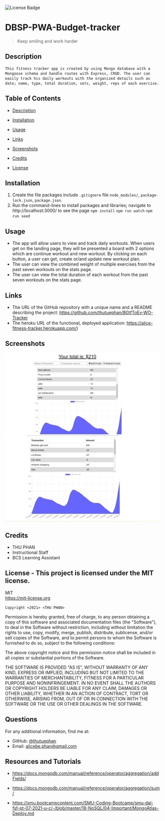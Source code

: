 
![License Badge](https://img.shields.io/badge/license-MIT-green.svg)
  
# DBSP-PWA-Budget-tracker
  > Keep smiling and work harder
  
  ## Description
    This fitness tracker app is created by using Mongo database with a Mongoose schema and handle routes with Express, CRUD. The user can easily track his daily workouts with the organized details such as date; name, type, total duration, sets, weight, reps of each exercise. 
  

  ## Table of Contents
  - [Description](#)
  - [Installation](#installation)
  - [Usage](#usage)
  - [Links](#links)
  - [Screenshots](#screenshots)
  - [Credits](#credits)
  
  - [License](#license)

  ## Installation
  1. Create the file packages include `.gitignore` file `node_modules/`, `package-lock.json`, `package.json`. 
  2. Run the command-lines to install packages and libraries; navigate to http://localhost:3000/ to see the page
    `npm install` 
    `npm run watch`
    `npm run seed`

  ## Usage
  * The app will allow users to view and track daily workouts. When users get on the landing page, they will be presented a board with 2 options which are continue workout and new workout. By clicking on each button, a user can get, create or/and update new workout plan.
  * The user can view the combined weight of multiple exercises from the past seven workouts on the stats page.
  * The user can view the total duration of each workout from the past seven workouts on the stats page.

  ## Links
  * The URL of the GitHub repository with a unique name and a README describing the project: https://github.com/thutuephan/BGtfToEv-WO-Tracker
  * The heroku URL of the functional, deployed application: https://alice-fitness-tracker.herokuapp.com/)  

  ## Screenshots
  ![budget-tracker](https://github.com/thutuephan/DBSP-PWA-Budget-tracker/blob/main/public/images/budget1.png)
  ![budget-tracker2](https://github.com/thutuephan/DBSP-PWA-Budget-tracker/blob/main/public/images/budget2.png)
  

  ## Credits
  * THU PHAN  
  * Instructional Staff
  * BCS Learning Assistant
  
  ## License - This project is licensed under the MIT license.
  MIT
  <br>
  https://mit-license.org
  
    Copyright <2021> <THU PHAN>

Permission is hereby granted, free of charge, to any person obtaining a copy of this software and associated documentation files (the "Software"), to deal in the Software without restriction, including without limitation the rights to use, copy, modify, merge, publish, distribute, sublicense, and/or sell copies of the Software, and to permit persons to whom the Software is furnished to do so, subject to the following conditions:

The above copyright notice and this permission notice shall be included in all copies or substantial portions of the Software.

THE SOFTWARE IS PROVIDED "AS IS", WITHOUT WARRANTY OF ANY KIND, EXPRESS OR IMPLIED, INCLUDING BUT NOT LIMITED TO THE WARRANTIES OF MERCHANTABILITY, FITNESS FOR A PARTICULAR PURPOSE AND NONINFRINGEMENT. IN NO EVENT SHALL THE AUTHORS OR COPYRIGHT HOLDERS BE LIABLE FOR ANY CLAIM, DAMAGES OR OTHER LIABILITY, WHETHER IN AN ACTION OF CONTRACT, TORT OR OTHERWISE, ARISING FROM, OUT OF OR IN CONNECTION WITH THE SOFTWARE OR THE USE OR OTHER DEALINGS IN THE SOFTWARE.

  
  
  ## Questions
  For any additional information, find me at:
  <br>
  * GitHub: [@thutuephan](https://github.com/thutuephan)
  * Email: [alicebe.phan@gmail.com](mailto:alicebe.phan@gmail.com)

  ## Resources and Tutorials
  * https://docs.mongodb.com/manual/reference/operator/aggregation/addFields/

  * https://docs.mongodb.com/manual/reference/operator/aggregation/sum/

  * https://smu.bootcampcontent.com/SMU-Coding-Bootcamp/smu-dal-fsf-pt-07-2021-u-c/-/blob/master/18-NoSQL/04-Important/MongoAtlas-Deploy.md
  

  

  


